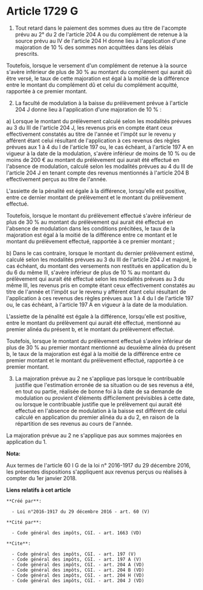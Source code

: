 # Article 1729 G

1. Tout retard dans le paiement des sommes dues au titre de l'acompte prévu au 2° du 2 de l'article 204 A ou du complément de
retenue à la source prévu au IV de l'article 204 H donne lieu à l'application d'une majoration de 10 % des sommes non
acquittées dans les délais prescrits. 

Toutefois, lorsque le versement d'un complément de retenue à la source s'avère inférieur de plus de 30 % au montant du
complément qui aurait dû être versé, le taux de cette majoration est égal à la moitié de la différence entre le montant du
complément dû et celui du complément acquitté, rapportée à ce premier montant. 

2. La faculté de modulation à la baisse du prélèvement prévue à l'article 204 J donne lieu à l'application d'une majoration
de 10 % : 

a) Lorsque le montant du prélèvement calculé selon les modalités prévues au 3 du III de l'article 204 J, les revenus pris en
compte étant ceux effectivement constatés au titre de l'année et l'impôt sur le revenu y afférent étant celui résultant de
l'application à ces revenus des règles prévues aux 1 à 4 du I de l'article 197 ou, le cas échéant, à l'article 197 A en
vigueur à la date de la modulation, s'avère inférieur de moins de 10 % ou de moins de 200 € au montant du prélèvement qui
aurait été effectué en l'absence de modulation, calculé selon les modalités prévues au 4 du III de l'article 204 J en tenant
compte des revenus mentionnés à l'article 204 B effectivement perçus au titre de l'année. 

L'assiette de la pénalité est égale à la différence, lorsqu'elle est positive, entre ce dernier montant de prélèvement et le
montant du prélèvement effectué. 

Toutefois, lorsque le montant du prélèvement effectué s'avère inférieur de plus de 30 % au montant du prélèvement qui aurait
été effectué en l'absence de modulation dans les conditions précitées, le taux de la majoration est égal à la moitié de la
différence entre ce montant et le montant du prélèvement effectué, rapportée à ce premier montant ; 

b) Dans le cas contraire, lorsque le montant du dernier prélèvement estimé, calculé selon les modalités prévues au 3 du III
de l'article 204 J et majoré, le cas échéant, du montant des versements non restitués en application du b du 6 du même III,
s'avère inférieur de plus de 10 % au montant du prélèvement qui aurait été effectué selon les modalités prévues au 3 du même
III, les revenus pris en compte étant ceux effectivement constatés au titre de l'année et l'impôt sur le revenu y afférent
étant celui résultant de l'application à ces revenus des règles prévues aux 1 à 4 du I de l'article 197 ou, le cas échéant, à
l'article 197 A en vigueur à la date de la modulation. 

L'assiette de la pénalité est égale à la différence, lorsqu'elle est positive, entre le montant du prélèvement qui aurait été
effectué, mentionné au premier alinéa du présent b, et le montant du prélèvement effectué. 

Toutefois, lorsque le montant du prélèvement effectué s'avère inférieur de plus de 30 % au premier montant mentionné au
deuxième alinéa du présent b, le taux de la majoration est égal à la moitié de la différence entre ce premier montant et le
montant du prélèvement effectué, rapportée à ce premier montant. 

3. La majoration prévue au 2 ne s'applique pas lorsque le contribuable justifie que l'estimation erronée de sa situation ou
de ses revenus a été, en tout ou partie, réalisée de bonne foi à la date de sa demande de modulation ou provient d'éléments
difficilement prévisibles à cette date, ou lorsque le contribuable justifie que le prélèvement qui aurait été effectué en
l'absence de modulation à la baisse est différent de celui calculé en application du premier alinéa du a du 2, en raison de
la répartition de ses revenus au cours de l'année. 

La majoration prévue au 2 ne s'applique pas aux sommes majorées en application du 1.

**Nota:**

Aux termes de l'article 60 I G de la loi n° 2016-1917 du 29 décembre 2016, les présentes dispositions s'appliquent aux
revenus perçus ou réalisés à compter du 1er janvier 2018.

**Liens relatifs à cet article**

	**Créé par**:

	  - Loi n°2016-1917 du 29 décembre 2016 - art. 60 (V)

	**Cité par**:

	  - Code général des impôts, CGI. - art. 1663 (VD)

	**Cite**:

	  - Code général des impôts, CGI. - art. 197 (V)
	  - Code général des impôts, CGI. - art. 197 A (V)
	  - Code général des impôts, CGI. - art. 204 A (VD)
	  - Code général des impôts, CGI. - art. 204 B (VD)
	  - Code général des impôts, CGI. - art. 204 H (VD)
	  - Code général des impôts, CGI. - art. 204 J (VD)

